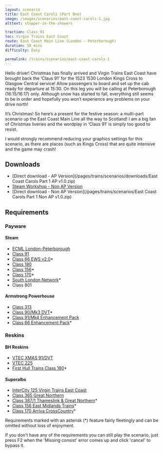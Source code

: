 ```yaml
---
layout: scenario
title: East Coast Carols (Part One)
image: /images/scenarios/east-coast-carols-1.jpg
alttext: stopper-in-the-showers

traction: Class 91
toc: Virgin Trains East Coast
route: East Coast Main Line (London - Peterborough)
duration: 50 mins
difficulty: Easy

permalink: /trains/scenarios/east-coast-carols-1
---
```


Hello driver! Christmas has finally arrived and Virgin Trains East Coast have brought back the ‘Claus 91’ for the 1S23 1530 London Kings Cross to Glasgow Central service! Allow passengers to board and set up the cab ready for departure at 15:30. On this leg you will be calling at Peterborough (16:15/16:17) only. Although snow has started to fall, everything still seems to be in order and hopefully you won’t experience any problems on your drive north!

It’s Christmas! So here’s a present for the festive season: a multi-part scenario up the East Coast Main Line all the way to Scotland! I am a big fan of Christmas liveries and the wordplay in ‘Claus 91’ is simply too good to resist.

I would strongly recommend reducing your graphics settings for this scenario, as there are places (such as Kings Cross) that are quite intensive and the game may crash!

## Downloads

* [Direct download - AP Version](/pages/trains/scenarios/downloads/East Coast Carols Part 1 AP v1.0.zip)
* [Steam Workshop - Non AP Version](http://steamcommunity.com/sharedfiles/filedetails/?id=1226799062)
* [Direct download - Non AP Version](/pages/trains/scenarios/East Coast Carols Part 1 Non AP v1.0.zip)

## Requirements

### Payware

#### Steam

* [ECML London-Peterborough](http://store.steampowered.com/app/222618)
* [Class 91](http://store.steampowered.com/app/222625)
* [Class 66 EWS v2.0](http://store.steampowered.com/app/222568)*
* [Class 180](http://store.steampowered.com/app/277763)
* [Class 156](http://store.steampowered.com/app/65217)*
* [Class 170](http://store.steampowered.com/app/208364)*
* [South London Network](http://store.steampowered.com/app/222638)*
* Class 801

#### Armstrong Powerhouse

* [Class 313](https://www.armstrongpowerhouse.com/index.php?route=product/product&path=45_84&product_id=164)
* [Class 90/Mk3 DVT](https://www.armstrongpowerhouse.com/index.php?route=product/product&path=45_84&product_id=131)*
* [Class 91/Mk4 Enhancement Pack](https://www.armstrongpowerhouse.com/index.php?route=product/product&path=36_89&product_id=165)
* [Class 66 Enhancement Pack](https://www.armstrongpowerhouse.com/index.php?route=product/product&path=36_89&product_id=173)*

### Reskins

#### BH Reskins

* [VTEC XMAS 91/DVT](https://www.facebook.com/photo.php?fbid=1266346160078309&set=oa.515760421890353&type=3&theater)
* [VTEC 225](https://www.facebook.com/photo.php?fbid=1277959925583599&set=oa.515760421890353&type=3&theater)
* [First Hull Trains Class 180](https://www.facebook.com/photo.php?fbid=942193055826956&set=oa.515760421890353&type=3&theater)*

#### Superalbs

* [InterCity 125 Virgin Trains East Coast](https://superalbs.weebly.com/ic125virgintrainseastcoast.html)
* [Class 365 Great Northern](https://superalbs.weebly.com/class365greatnorthern.html)
* [Class 387/1 Thameslink & Great Northern](http://superalbs.weebly.com/class387thameslink.html)*
* [Class 156 East Midlands Trains](https://superalbs.weebly.com/class156eastmidlandstrains.html)*
* [Class 170 Arriva CrossCountry](https://superalbs.weebly.com/class170arrivacrosscountry.html)*

Requirements marked with an asterisk (*) feature fairly fleetingly and can be omitted without loss of enjoyment.

If you don't have any of the requirements you can still play the scenario, just press F2 when the 'Missing consist' error comes up and click 'cancel' to bypass it.
